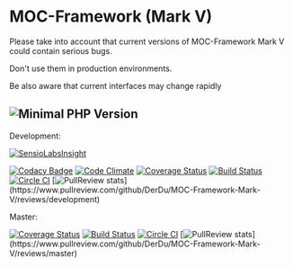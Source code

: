MOC-Framework (Mark V)
======================

Please take into account that current versions of MOC-Framework Mark V could contain serious bugs.

Don't use them in production environments.

Be also aware that current interfaces may change rapidly

![Minimal PHP Version](https://img.shields.io/badge/php-5.4.3-ff69b4.svg)
-----

Development:

[![SensioLabsInsight](https://insight.sensiolabs.com/projects/4c5ba9a5-cbe2-4a8b-94ba-1596edd99c53/big.png)](https://insight.sensiolabs.com/projects/4c5ba9a5-cbe2-4a8b-94ba-1596edd99c53)

[![Codacy Badge](https://www.codacy.com/project/badge/54e9716e81e4449c893f95e89a1d0c5d)](https://www.codacy.com/app/gerdchristian-kunze/MOC-Framework-Mark-V)
[![Code Climate](https://codeclimate.com/github/DerDu/MOC-Framework-Mark-V/badges/gpa.svg)](https://codeclimate.com/github/DerDu/MOC-Framework-Mark-V)
[![Coverage Status](https://coveralls.io/repos/DerDu/MOC-Framework-Mark-V/badge.svg?branch=development)](https://coveralls.io/r/DerDu/MOC-Framework-Mark-V?branch=development)
[![Build Status](https://travis-ci.org/DerDu/MOC-Framework-Mark-V.svg?branch=development)](https://travis-ci.org/DerDu/MOC-Framework-Mark-V)
[![Circle CI](https://circleci.com/gh/DerDu/MOC-Framework-Mark-V/tree/development.svg?style=shield)](https://circleci.com/gh/DerDu/MOC-Framework-Mark-V/tree/development)
[![PullReview stats](https://www.pullreview.com/github/DerDu/MOC-Framework-Mark-V/badges/development.svg?)](https://www.pullreview.com/github/DerDu/MOC-Framework-Mark-V/reviews/development)

Master:

[![Coverage Status](https://coveralls.io/repos/DerDu/MOC-Framework-Mark-V/badge.svg?branch=master)](https://coveralls.io/r/DerDu/MOC-Framework-Mark-V?branch=master)
[![Build Status](https://travis-ci.org/DerDu/MOC-Framework-Mark-V.svg?branch=master)](https://travis-ci.org/DerDu/MOC-Framework-Mark-V)
[![Circle CI](https://circleci.com/gh/DerDu/MOC-Framework-Mark-V/tree/master.svg?style=shield)](https://circleci.com/gh/DerDu/MOC-Framework-Mark-V/tree/master)
[![PullReview stats](https://www.pullreview.com/github/DerDu/MOC-Framework-Mark-V/badges/master.svg?)](https://www.pullreview.com/github/DerDu/MOC-Framework-Mark-V/reviews/master)
